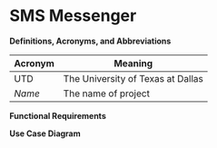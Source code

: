 # SMS Messenger

**Definitions, Acronyms, and Abbreviations**

| Acronym | Meaning |
|---------|---------|
|   UTD  | The University of Texas at Dallas | 
| *Name* |        The name of project        | 


**Functional Requirements**


**Use Case Diagram**


